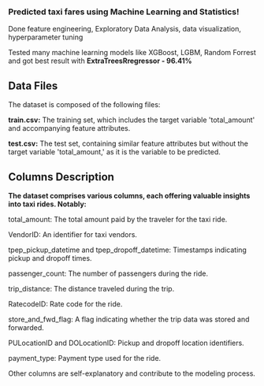 ### Predicted taxi fares using Machine Learning and Statistics!

Done feature engineering, Exploratory Data Analysis, data visualization, hyperparameter tuning

Tested many machine learning models like XGBoost, LGBM, Random Forrest and got best result with **ExtraTreesRregressor - 96.41%**

## Data Files
The dataset is composed of the following files:

**train.csv:** The training set, which includes the target variable 'total_amount' and accompanying feature attributes.

**test.csv:** The test set, containing similar feature attributes but without the target variable 'total_amount,' as it is the variable to be predicted.

## Columns Description

**The dataset comprises various columns, each offering valuable insights into taxi rides. Notably:**

total_amount: The total amount paid by the traveler for the taxi ride.

VendorID: An identifier for taxi vendors.

tpep_pickup_datetime and tpep_dropoff_datetime: Timestamps indicating pickup and dropoff times.

passenger_count: The number of passengers during the ride.

trip_distance: The distance traveled during the trip.

RatecodeID: Rate code for the ride.

store_and_fwd_flag: A flag indicating whether the trip data was stored and forwarded.

PULocationID and DOLocationID: Pickup and dropoff location identifiers.

payment_type: Payment type used for the ride.

Other columns are self-explanatory and contribute to the modeling process.

